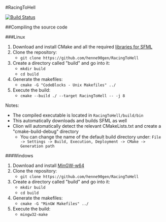 #RacingToHell

[![Build Status](https://travis-ci.org/henne90gen/RacingToHell.svg?branch=master)](https://travis-ci.org/henne90gen/RacingToHell)

##Compiling the source code

###Linux

1. Download and install CMake and all the required [libraries for SFML](http://www.sfml-dev.org/tutorials/2.4/compile-with-cmake.php#installing-dependencies)
1. Clone the repository:
    - `git clone https://github.com/henne90gen/RacingToHell`
1. Create a directory called "build" and go into it:
    - `mkdir build`
    - `cd build`
1. Generate the makefiles:
    - `cmake -G "CodeBlocks - Unix Makefiles" ../`
1. Execute the build:
    - `cmake --build ./ --target RacingToHell -- -j 8`

Notes:
- The compiled executable is located in `RacingToHell/build/bin`
- This automatically downloads and builds SFML as well
- Clion will automatically detect the relevant CMakeLists.txt and create a "cmake-build-debug" directory
    - You can change the name of the default build directory under: `File -> Settings -> Build, Execution, Deployment -> CMake -> Generation path`

###Windows

1. Download and install [MinGW-w64](https://sourceforge.net/projects/mingw-w64/)
1. Clone the repository:
    - `git clone https://github.com/henne90gen/RacingToHell`
1. Create a directory called "build" and go into it:
    - `mkdir build`
    - `cd build`
1. Generate the makefiles:
    - `cmake -G "MinGW Makefiles" ../`
1. Execute the build:
    - `mingw32-make`
